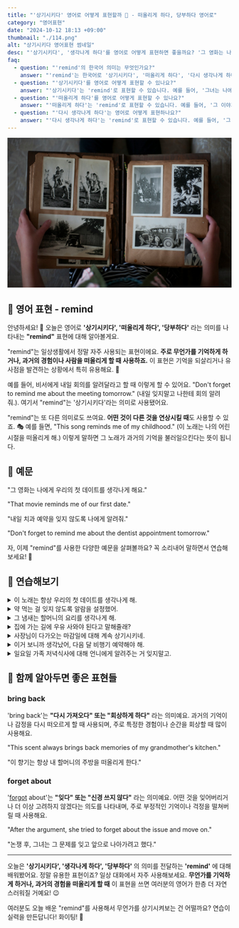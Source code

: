 ```yaml
---
title: "'상기시키다' 영어로 어떻게 표현할까 🔔 - 떠올리게 하다, 당부하다 영어로"
category: "영어표현"
date: "2024-10-12 18:13 +09:00"
thumbnail: "./114.png"
alt: "상기시키다 영어표현 썸네일"
desc: "'상기시키다', '생각나게 하다'를 영어로 어떻게 표현하면 좋을까요? '그 영화는 나에게 우리의 첫 데이트를 생각나게 해요.' , '제 동생을 보면 어릴 때 저를 떠올리게 돼요.' 등을 영어로 표현하는 법을 배워봅시다. 다양한 예문을 통해서 연습하고 본인의 표현으로 만들어 보세요."
faq:
  - question: "'remind'의 한국어 의미는 무엇인가요?"
    answer: "'remind'는 한국어로 '상기시키다', '떠올리게 하다', '다시 생각나게 하다' 등의 의미를 가집니다."
  - question: "'상기시키다'를 영어로 어떻게 표현할 수 있나요?"
    answer: "'상기시키다'는 'remind'로 표현할 수 있습니다. 예를 들어, '그녀는 나에게 생일을 상기시켰다'는 'She reminded me of my birthday'로 말할 수 있습니다."
  - question: "'떠올리게 하다'를 영어로 어떻게 표현할 수 있나요?"
    answer: "'떠올리게 하다'는 'remind'로 표현할 수 있습니다. 예를 들어, '그 이야기가 나에게 어린 시절을 떠올리게 했다'는 'That story reminded me of my childhood'로 말할 수 있습니다."
  - question: "'다시 생각나게 하다'는 영어로 어떻게 표현하나요?"
    answer: "'다시 생각나게 하다'는 'remind'로 표현할 수 있습니다. 예를 들어, '그 사진이 나에게 옛날을 다시 생각나게 했다'는 'That photo reminded me of the past'로 표현할 수 있습니다."
---
```


![흑백 사진 앨범을 보는 중](./114-1.jpg)

## 🌟 영어 표현 - remind

안녕하세요! 👋 오늘은 영어로 **'상기시키다', '떠올리게 하다', '당부하다'** 라는 의미를 나타내는 **"remind"** 표현에 대해 알아볼게요.

"remind"는 일상생활에서 정말 자주 사용되는 표현이에요. **주로 무언가를 기억하게 하거나, 과거의 경험이나 사람을 떠올리게 할 때 사용하죠.** 이 표현은 기억을 되살리거나 유사점을 발견하는 상황에서 특히 유용해요. 🧠

예를 들어, 비서에게 내일 회의를 알려달라고 할 때 이렇게 할 수 있어요. "Don't forget to remind me about the meeting tomorrow." (내일 잊지말고 나한테 회의 알려줘.). 여기서 "remind"는 '상기시키다'라는 의미로 사용됐어요.

"remind"는 또 다른 의미로도 쓰여요. **어떤 것이 다른 것을 연상시킬 때**도 사용할 수 있죠. 🎭 예를 들면, "This song reminds me of my childhood." (이 노래는 나의 어린 시절을 떠올리게 해.) 이렇게 말하면 그 노래가 과거의 기억을 불러일으킨다는 뜻이 됩니다.

<script async src="https://pagead2.googlesyndication.com/pagead/js/adsbygoogle.js?client=ca-pub-1465612013356152"
     crossorigin="anonymous"></script>
<!-- engple-horizontal-ad -->

<ins class="adsbygoogle"
     style="display:block"
     data-ad-client="ca-pub-1465612013356152"
     data-ad-slot="2106896038"
     data-ad-format="auto"
     data-full-width-responsive="true"></ins>

<script>
     (adsbygoogle = window.adsbygoogle || []).push({});
</script>

## 📖 예문

"그 영화는 나에게 우리의 첫 데이트를 생각나게 해요."

"That movie reminds me of our first date."

"내일 치과 예약을 잊지 않도록 나에게 알려줘."

"Don't forget to remind me about the dentist appointment tomorrow."

자, 이제 "remind"를 사용한 다양한 예문을 살펴볼까요? 꼭 소리내어 말하면서 연습해보세요! 🚀

## 💬 연습해보기

<details>
<summary>이 노래는 항상 우리의 첫 데이트를 생각나게 해.</summary>
<span>This song always reminds me of our first date.</span>
</details>

<details>
<summary>약 먹는 걸 잊지 않도록 알람을 설정했어.</summary>
<span>I set an alarm to remind myself to take my medication.</span>
</details>

<details>
<summary>그 냄새는 할머니의 요리를 생각나게 해.</summary>
<span>That smell reminds me of my grandma's cooking.</span>
</details>

<details>
<summary>집에 가는 길에 우유 사와야 된다고 말해줄래?</summary>
<span>Remind me to <a href="/blog/in-english/178.pick-up/">pick up</a> milk on the way home, will you?</span>
</details>

<details>
<summary>사장님이 다가오는 마감일에 대해 계속 상기시키네.</summary>
<span>The boss keeps reminding us about the upcoming deadline.</span>
</details>

<details>
<summary>이거 보니까 생각났어, 다음 달 비행기 예약해야 해.</summary>
<span>This reminds me, we need to book our flights for next month.</span>
</details>

<details>
<summary>일요일 가족 저녁식사에 대해 언니에게 알려주는 거 잊지말고.</summary>
<span>Don't forget to remind your sister about the family dinner on Sunday.</span>
</details>

## 🤝 함께 알아두면 좋은 표현들

### bring back

'bring back'는 **"다시 가져오다" 또는 "회상하게 하다"** 라는 의미예요. 과거의 기억이나 감정을 다시 떠오르게 할 때 사용되며, 주로 특정한 경험이나 순간을 회상할 때 많이 사용해요.

"This scent always brings back memories of my grandmother's kitchen."

"이 향기는 항상 내 할머니의 주방을 떠올리게 한다."

### forget about

'[forgot](/blog/in-english/023.forget/) about'는 **"잊다" 또는 "신경 쓰지 않다"** 라는 의미예요. 어떤 것을 잊어버리거나 더 이상 고려하지 않겠다는 의도를 나타내며, 주로 부정적인 기억이나 걱정을 떨쳐버릴 때 사용해요.

"After the argument, she tried to forget about the issue and move on."

"논쟁 후, 그녀는 그 문제를 잊고 앞으로 나아가려고 했다."

---

오늘은 **'상기시키다', '생각나게 하다', '당부하다'** 의 의미를 전달하는 **'remind'** 에 대해 배워봤어요. 정말 유용한 표현이죠? 일상 대화에서 자주 사용해보세요. **무언가를 기억하게 하거나, 과거의 경험을 떠올리게 할 때** 이 표현을 쓰면 여러분의 영어가 한층 더 자연스러워질 거예요! 😉

여러분도 오늘 배운 "remind"를 사용해서 무언가를 상기시켜보는 건 어떨까요? 연습이 실력을 만든답니다! 화이팅! 💪
